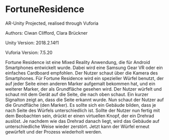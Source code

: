 # FortuneResidence
AR-Unity Projected, realised through Vuforia

Authors: Ciwan Clifford, Clara Brückner

Unity Version: 2018.2.14f1

Vuforia Version: 7.5.20


Fortune Residence ist eine Mixed Reality Anwendung, die für Android Smartphones entwickelt wurde. Dabei wird eine Samsung Gear VR oder ein einfaches Cardboard empfohlen. Der Nutzer schaut über die Kamera des Smartphones. 
Für Fortune Residence wird ein spezieller Würfel benutzt, der auf jeder Seite einen anderen Marker aufgemalt bekommen hat, und ein weiterer Marker, der als Grundfläche gesehen wird.
Der Nutzer würfelt und schaut mit dem Gerät auf die Seite, die nach oben schaut. Ein kurzer Signalton zeigt an, dass die Seite erkannt wurde. Nun schaut der Nutzer auf die Grundfläche (den Marker). Es sollte sich ein Gebäude bilden, dass je nach Seite des Würfels unterschiedlich ist. Sollte der Nutzer nun fertig mit dem Beobachten sein, drückt er einen virtuellen Knopf, der ein Drehrad auslöst. Je nachdem wie das Drehrad danach liegt, wird das Gebäude auf unterschiedliche Weise wieder zerstört. Jetzt kann der Würfel erneut gewürfelt und der Prozess wiederholt werden.
